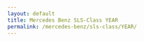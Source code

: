 ```yaml
---
layout: default
title: Mercedes Benz SLS-Class YEAR
permalink: /mercedes-benz/sls-class/YEAR/
---
```

